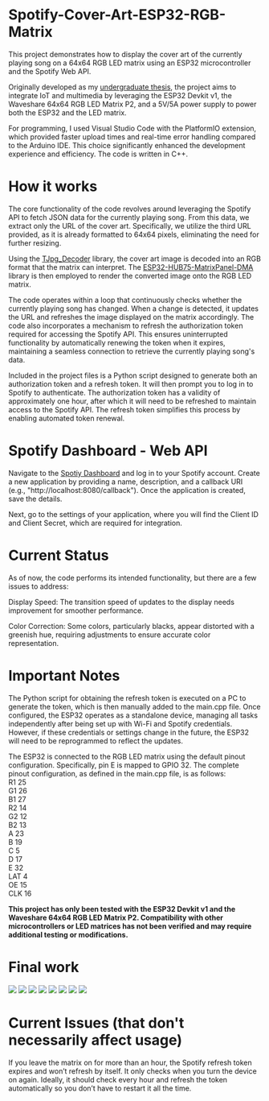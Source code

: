 # Spotify-Cover-Art-ESP32-RGB-Matrix

This project demonstrates how to display the cover art of the currently playing song on a 64x64 RGB LED matrix using an ESP32 microcontroller and the Spotify Web API.

Originally developed as my [undergraduate thesis](https://nemertes.library.upatras.gr/items/2b9b8037-57d2-46e0-a9bc-6c1ad7b8049b), the project aims to integrate IoT and multimedia by leveraging the ESP32 Devkit v1, the Waveshare 64x64 RGB LED Matrix P2, and a 5V/5A power supply to power both the ESP32 and the LED matrix.

For programming, I used Visual Studio Code with the PlatformIO extension, which provided faster upload times and real-time error handling compared to the Arduino IDE. This choice significantly enhanced the development experience and efficiency. The code is written in C++.

# How it works
The core functionality of the code revolves around leveraging the Spotify API to fetch JSON data for the currently playing song. From this data, we extract only the URL of the cover art. Specifically, we utilize the third URL provided, as it is already formatted to 64x64 pixels, eliminating the need for further resizing.

Using the [TJpg_Decoder](https://github.com/Bodmer/TJpg_Decoder) library, the cover art image is decoded into an RGB format that the matrix can interpret. The [ESP32-HUB75-MatrixPanel-DMA](https://github.com/mrcodetastic/ESP32-HUB75-MatrixPanel-DMA) library is then employed to render the converted image onto the RGB LED matrix.

The code operates within a loop that continuously checks whether the currently playing song has changed. When a change is detected, it updates the URL and refreshes the image displayed on the matrix accordingly. The code also incorporates a mechanism to refresh the authorization token required for accessing the Spotify API. This ensures uninterrupted functionality by automatically renewing the token when it expires, maintaining a seamless connection to retrieve the currently playing song's data.

Included in the project files is a Python script designed to generate both an authorization token and a refresh token. It will then prompt you to log in to Spotify to authenticate. The authorization token has a validity of approximately one hour, after which it will need to be refreshed to maintain access to the Spotify API. The refresh token simplifies this process by enabling automated token renewal.

# Spotify Dashboard - Web API
Navigate to the [Spotiy Dashboard](https://developer.spotify.com/dashboard) and log in to your Spotify account. Create a new application by providing a name, description, and a callback URI (e.g., "http://localhost:8080/callback"). Once the application is created, save the details.

Next, go to the settings of your application, where you will find the Client ID and Client Secret, which are required for integration.

# Current Status
As of now, the code performs its intended functionality, but there are a few issues to address:

Display Speed: The transition speed of updates to the display needs improvement for smoother performance.

Color Correction: Some colors, particularly blacks, appear distorted with a greenish hue, requiring adjustments to ensure accurate color representation.




# Important Notes
The Python script for obtaining the refresh token is executed on a PC to generate the token, which is then manually added to the main.cpp file. Once configured, the ESP32 operates as a standalone device, managing all tasks independently after being set up with Wi-Fi and Spotify credentials. However, if these credentials or settings change in the future, the ESP32 will need to be reprogrammed to reflect the updates.

The ESP32 is connected to the RGB LED matrix using the default pinout configuration. Specifically, pin E is mapped to GPIO 32. The complete pinout configuration, as defined in the main.cpp file, is as follows:  
R1 25  
G1 26  
B1 27  
R2 14  
G2 12  
B2 13  
A 23  
B 19  
C 5  
D 17  
E 32  
LAT 4  
OE 15  
CLK 16  

**This project has only been tested with the ESP32 Devkit v1 and the Waveshare 64x64 RGB LED Matrix P2. Compatibility with other microcontrollers or LED matrices has not been verified and may require additional testing or modifications.**

# Final work
![](https://github.com/NikolasChorianopoulos/Spotify-Cover-Art-ESP32-RGB-Matrix/blob/main/images/WifiConnected.jpg)
![](https://github.com/NikolasChorianopoulos/Spotify-Cover-Art-ESP32-RGB-Matrix/blob/main/images/NoSongPlaying.jpg)
![](https://github.com/NikolasChorianopoulos/Spotify-Cover-Art-ESP32-RGB-Matrix/blob/main/images/IMG_7768.jpg)
![](https://github.com/NikolasChorianopoulos/Spotify-Cover-Art-ESP32-RGB-Matrix/blob/main/images/IMG_7769.jpg)
![](https://github.com/NikolasChorianopoulos/Spotify-Cover-Art-ESP32-RGB-Matrix/blob/main/images/IMG_7770.jpg)
![](https://github.com/NikolasChorianopoulos/Spotify-Cover-Art-ESP32-RGB-Matrix/blob/main/images/IMG_7771.jpg)
![](https://github.com/NikolasChorianopoulos/Spotify-Cover-Art-ESP32-RGB-Matrix/blob/main/images/IMG_7772.jpg)
![](https://github.com/NikolasChorianopoulos/Spotify-Cover-Art-ESP32-RGB-Matrix/blob/main/images/IMG_7776.jpg)


# Current Issues (that don't necessarily affect usage)
If you leave the matrix on for more than an hour, the Spotify refresh token expires and won’t refresh by itself. It only checks when you turn the device on again. Ideally, it should check every hour and refresh the token automatically so you don’t have to restart it all the time.


